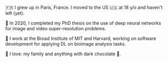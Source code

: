:fr: I grew up in Paris, France. I moved to the US :us: at 18 y/o and haven't left (yet). 

:book: In 2020, I completed my PhD thesis on the use of deep neural networks for image and video super-resolution problems. 

:office: I work at the Broad Institute of MIT and Harvard, working on software development for applying DL on bioimage analysis tasks. 

💖 I love: my family and anything with dark chocolate 🍫.

